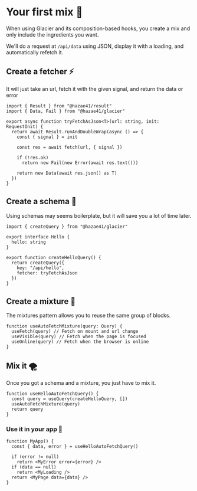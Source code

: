 # Your first mix 🧪

When using Glacier and its composition-based hooks, you create a mix and only include the ingredients you want.

We'll do a request at `/api/data` using JSON, display it with a loading, and automatically refetch it.

## Create a fetcher ⚡️

It will just take an url, fetch it with the given signal, and return the data or error

```tsx
import { Result } from "@hazae41/result"
import { Data, Fail } from "@hazae41/glacier"

export async function tryFetchAsJson<T>(url: string, init: RequestInit) {
  return await Result.runAndDoubleWrap(async () => {
    const { signal } = init

    const res = await fetch(url, { signal })

    if (!res.ok) 
      return new Fail(new Error(await res.text()))

    return new Data(await res.json() as T)
  })
}
```

## Create a schema 📐

Using schemas may seems boilerplate, but it will save you a lot of time later.

```tsx
import { createQuery } from "@hazae41/glacier"

export interface Hello {
  hello: string
}

export function createHelloQuery() {
  return createQuery({
    key: "/api/hello",
    fetcher: tryFetchAsJson
  })
}
```

## Create a mixture 🧪

The mixtures pattern allows you to reuse the same group of blocks.

```tsx
function useAutoFetchMixture(query: Query) {
  useFetch(query) // Fetch on mount and url change
  useVisible(query) // Fetch when the page is focused
  useOnline(query) // Fetch when the browser is online
}
```

## Mix it 🌪

Once you got a schema and a mixture, you just have to mix it.

```tsx
function useHelloAutoFetchQuery() {
  const query = useQuery(createHelloQuery, [])
  useAutoFetchMixture(query)
  return query
}
```

### Use it in your app 🚀

```tsx
function MyApp() {
  const { data, error } = useHelloAutoFetchQuery()

  if (error != null)
    return <MyError error={error} />
  if (data == null)
    return <MyLoading />
  return <MyPage data={data} />
}
```
